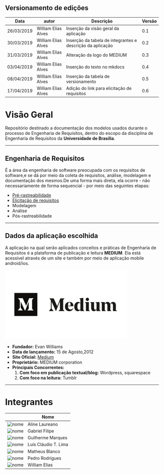 

## Versionamento de edições
| Data           | autor                | Descrição                           |Versão|
|----------------|----------------------|-------------------------------------|------|
|   26/03/2019   | William Elias Alves  | Inserção da visão geral da aplicação | 0.1  |
|   30/03/2019   | William Elias Alves  | Inserção da tabela de integrantes e descrição da aplicação |0.2|
|   31/03/2019   | William Elias Alves  | Alteração da logo do MEDIUM             | 0.3  |
|   03/04/2019   | William Elias Alves  | Inserção do texto no mkdocs         |  0.4 |  
| 08/04/2019     | William Elias Alves  | Inserção da tabela de versionamento     |  0.5 |  
| 17/04/2019     | William Elias Alves  | Adição do link para elicitação de requisitos    |  0.6 |  


# Visão Geral

Repositório destinado a documentação dos modelos usados durante o processo de Engenharia de Requisitos, dentro do escopo da disciplina de Engenharia de Requisitos da **Universidade de Brasília**.

***
## Engenharia de Requisitos

É a área da engenharia de software preocupada com os requisitos de software,e se dá por meio da coleta de requisitos, análise, modelagem e documentação dos mesmos.De uma forma mais direta, ela ocorre - não necessariamente de forma sequencial - por meio das seguintes etapas:

* [Pré-rastreabilidade](pre-rastreabilidade/pre-rastreabilidade.md)
* [Elicitação de requisitos](elicitacao/brainstormings.md)
* Modelagem
* Análise
* Pós-rastreabilidade

***

## Dados da aplicação escolhida

A aplicação na qual serão aplicados conceitos e práticas de Engenharia de Requisitos é a plataforma de publicação e leitura **MEDIUM**. Ela está acessível através de um site e também por meio de aplicação mobile android/ios.

<img width="400" alt="luis" src="images/medium-logo.png"> 

* **Fundador:** Evan Williams
* **Data de lançamento:** 15 de Agosto,2012
* **Site Oficial:** [Medium](https://medium.com/) 
* **Proprietário:** MEDIUM corporation
* **Principais Concorrentes:**
  1. **Com foco em publicação textual/blog:** Wordpress, squarespace
  2. **Com foco na leitura:** Tumblr


***

# Integrantes

|  | Nome |
| --- | --- |
| <img width="100" alt="nome" src="https://avatars0.githubusercontent.com/u/16181794?s=400&v=4"> | Aline Laureano |
| <img width="100" alt="nome" src="https://avatars3.githubusercontent.com/u/37154573?s=400&v=4"> | Gabriel Filipe |
| <img width="100" alt="nome" src="https://avatars0.githubusercontent.com/u/32804970?s=400&v=4"> | Guilherme Marques |
| <img width="100" alt="nome" src="https://avatars3.githubusercontent.com/u/37872798?s=400&v=4"> | Luís Cláudio T. Lima |
| <img width="100" alt="nome" src="https://avatars1.githubusercontent.com/u/37380789?s=400&v=4"> | Matheus Blanco |
| <img width="100" alt="nome" src="https://avatars3.githubusercontent.com/u/32720946?s=400&v=4"> | Pedro Rodrigues|
| <img width="100" alt="nome" src="https://avatars2.githubusercontent.com/u/26363750?s=400&v=4"> | William Elias |
